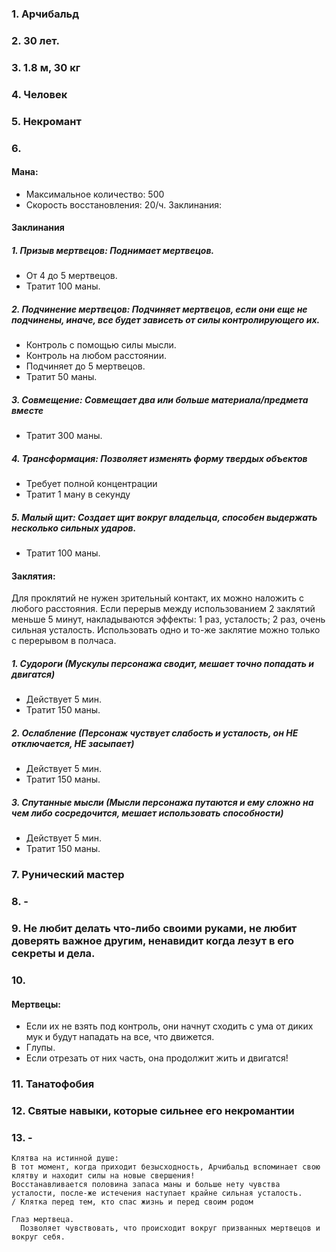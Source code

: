 ### 1. Арчибальд
### 2. 30 лет.
### 3. 1.8 м, 30 кг
### 4. Человек
### 5. Некромант
### 6. 
#### Мана:
- Максимальное количество: 500
- Скорость восстановления: 20/ч.
Заклинания:
#### Заклинания
##### 1. Призыв мертвецов: Поднимает мертвецов.
  - От 4 до 5 мертвецов. 
  - Тратит 100 маны.

##### 2. Подчинение мертвецов: Подчиняет мертвецов, если они еще не подчинены, иначе, все будет зависеть от силы контролирующего их.
  - Контроль с помощью силы мысли.
  - Контроль на любом расстоянии.
  - Подчиняет до 5 мертвецов.
  - Тратит 50 маны.
##### 3. Совмещение: Совмещает два или больше материала/предмета вместе
  - Тратит 300 маны.
##### 4. Трансформация: Позволяет  изменять форму твердых объектов
  - Требует полной концентрации
  - Тратит 1 ману в секунду
##### 5. Малый щит: Создает щит вокруг владельца, способен выдержать несколько сильных ударов.
  - Тратит 100 маны.

#### Заклятия:
Для проклятий не нужен зрительный контакт, их можно наложить с любого расстояния.
Если перерыв между использованием 2 заклятий меньше 5 минут, накладываются эффекты: 1 раз, усталость; 2 раз, очень сильная усталость.
Использовать одно и то-же заклятие можно только с перерывом в полчаса.

##### 1. Судороги        (Мускулы персонажа сводит, мешает точно попадать и двигатся)
  - Действует 5 мин.
  - Тратит 150 маны.
##### 2. Ослабление      (Персонаж чуствует слабость и усталость, он НЕ отключается, НЕ засыпает)
  - Действует 5 мин.
  - Тратит 150 маны.
##### 3. Спутанные мысли (Мысли персонажа путаются и ему сложно на чем либо сосредочится, мешает использовать способности)
  - Действует 5 мин.
  - Тратит 150 маны.
### 7. Рунический мастер
### 8. -
### 9. Не любит делать что-либо своими руками, не любит доверять важное другим, ненавидит когда лезут в его секреты и дела.
### 10.
#### Мертвецы:
- Если их не взять под контроль, они начнут сходить с ума от диких мук и будут нападать на все, что движется.
- Глупы.
- Если отрезать от них часть, она продолжит жить и двигатся!

### 11. Танатофобия
### 12. Святые навыки, которые сильнее его некромантии
### 13. -
```
Клятва на истинной душе:
В тот момент, когда приходит безысходность, Арчибальд вспоминает свою клятву и находит силы на новые свершения!
Восстанавливается половина запаса маны и больше нету чувства усталости, после-же истечения наступает крайне сильная усталость.
/ Клятка перед тем, кто спас жизнь и перед своим родом
```
```
Глаз мертвеца.
  Позволяет чувствовать, что происходит вокруг призванных мертвецов и вокруг себя.
```
